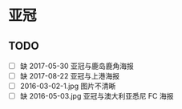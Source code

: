 # 亚冠

## TODO

- [ ] 缺 2017-05-30 亚冠与鹿岛鹿角海报
- [ ] 缺 2017-08-22 亚冠与上港海报
- [ ] 2016-03-02-1.jpg 图片不清晰
- [ ] 缺 2016-05-03.jpg 亚冠与澳大利亚悉尼 FC 海报
